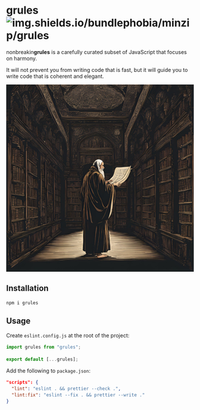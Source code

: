 # grules ![img.shields.io/bundlephobia/minzip/grules](https://img.shields.io/bundlephobia/minzip/grules)

nonbreakin**grules** is a carefully curated subset of JavaScript that focuses on harmony.

It will not prevent you from writing code that is fast, but it will guide you to write code that is coherent and elegant.

![grules.png](./grules.png)

## Installation

```shell
npm i grules
```

## Usage

Create `eslint.config.js` at the root of the project:

```js
import grules from "grules";

export default [...grules];
```

Add the following to `package.json`:

```json
"scripts": {
  "lint": "eslint . && prettier --check .",
  "lint:fix": "eslint --fix . && prettier --write ."
}
```
